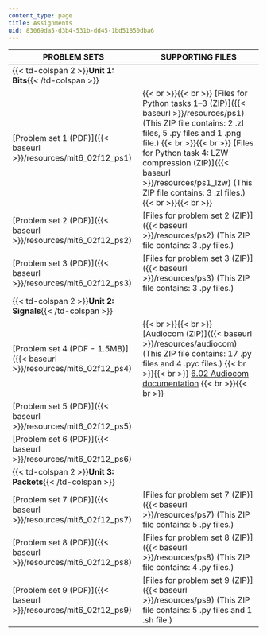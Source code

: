 ```yaml
---
content_type: page
title: Assignments
uid: 83069da5-d3b4-531b-dd45-1bd51850dba6
---
```


| PROBLEM SETS | SUPPORTING FILES |
| --- | --- |
| {{< td-colspan 2 >}}**Unit 1: Bits**{{< /td-colspan >}} ||
| [Problem set 1 (PDF)]({{< baseurl >}}/resources/mit6_02f12_ps1) |  {{< br >}}{{< br >}} [Files for Python tasks 1–3 (ZIP)]({{< baseurl >}}/resources/ps1) (This ZIP file contains: 2 .zl files, 5 .py files and 1 .png file.) {{< br >}}{{< br >}} [Files for Python task 4: LZW compression (ZIP)]({{< baseurl >}}/resources/ps1_lzw) (This ZIP file contains: 3 .zl files.) {{< br >}}{{< br >}}  |
| [Problem set 2 (PDF)]({{< baseurl >}}/resources/mit6_02f12_ps2) | [Files for problem set 2 (ZIP)]({{< baseurl >}}/resources/ps2) (This ZIP file contains: 3 .py files.) |
| [Problem set 3 (PDF)]({{< baseurl >}}/resources/mit6_02f12_ps3) | [Files for problem set 3 (ZIP)]({{< baseurl >}}/resources/ps3) (This ZIP file contains: 3 .py files.) |
| {{< td-colspan 2 >}}**Unit 2: Signals**{{< /td-colspan >}} ||
| [Problem set 4 (PDF - 1.5MB)]({{< baseurl >}}/resources/mit6_02f12_ps4) |  {{< br >}}{{< br >}} [Audiocom (ZIP)]({{< baseurl >}}/resources/audiocom) (This ZIP file contains: 17 .py files and 4 .pyc files.) {{< br >}}{{< br >}} [6.02 Audiocom documentation](http://audiocom602.blogspot.com/) {{< br >}}{{< br >}}  |
| [Problem set 5 (PDF)]({{< baseurl >}}/resources/mit6_02f12_ps5) |
| [Problem set 6 (PDF)]({{< baseurl >}}/resources/mit6_02f12_ps6) |
| {{< td-colspan 2 >}}**Unit 3: Packets**{{< /td-colspan >}} ||
| [Problem set 7 (PDF)]({{< baseurl >}}/resources/mit6_02f12_ps7) | [Files for problem set 7 (ZIP)]({{< baseurl >}}/resources/ps7) (This ZIP file contains: 5 .py files.) |
| [Problem set 8 (PDF)]({{< baseurl >}}/resources/mit6_02f12_ps8) | [Files for problem set 8 (ZIP)]({{< baseurl >}}/resources/ps8) (This ZIP file contains: 4 .py files.) |
| [Problem set 9 (PDF)]({{< baseurl >}}/resources/mit6_02f12_ps9) | [Files for problem set 9 (ZIP)]({{< baseurl >}}/resources/ps9) (This ZIP file contains: 5 .py files and 1 .sh file.)